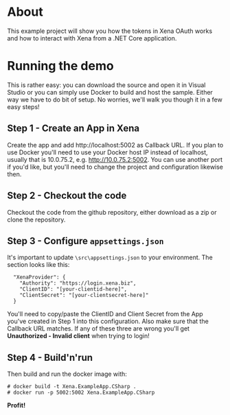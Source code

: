 # About
This example project will show you how the tokens in Xena OAuth works and how to interact with Xena from a .NET Core application.


# Running the demo
This is rather easy: you can download the source and open it in Visual Studio or you can simply use Docker to build and host the sample. Either way we have to do bit of setup. No worries, we'll walk you though it in a few easy steps!

## Step 1 - Create an App in Xena
Create the app and add http://localhost:5002 as Callback URL. If you plan to use Docker you'll need to use your Docker host IP instead of localhost, usually that is 10.0.75.2, e.g. http://10.0.75.2:5002. You can use another port if you'd like, but you'll need to change the project and configuration likewise then.

## Step 2 - Checkout the code
Checkout the code from the github repository, either download as a zip or clone the repository.

## Step 3 - Configure `appsettings.json`
It's important to update `\src\appsettings.json` to your environment. The section looks like this:
```
  "XenaProvider": {
    "Authority": "https://login.xena.biz",
    "ClientID": "[your-clientid-here]",
    "ClientSecret": "[your-clientsecret-here]"
  }
```
You'll need to copy/paste the ClientID and Client Secret from the App you've created in Step 1 into this configuration. Also make sure that the Callback URL matches. If any of these three are wrong you'll get **Unauthorized - Invalid client** when trying to login!

## Step 4 - Build'n'run
Then build and run the docker image with:
```
# docker build -t Xena.ExampleApp.CSharp .
# docker run -p 5002:5002 Xena.ExampleApp.CSharp
```

**Profit!**